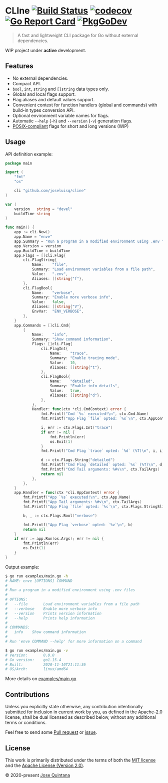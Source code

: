 # CLIne [![Build Status](https://travis-ci.com/joseluisq/cline.svg?branch=master)](https://travis-ci.com/joseluisq/cline) [![codecov](https://codecov.io/gh/joseluisq/cline/branch/master/graph/badge.svg)](https://codecov.io/gh/joseluisq/cline) [![Go Report Card](https://goreportcard.com/badge/github.com/joseluisq/cline)](https://goreportcard.com/report/github.com/joseluisq/cline) [![PkgGoDev](https://pkg.go.dev/badge/github.com/joseluisq/cline)](https://pkg.go.dev/github.com/joseluisq/cline)

> A fast and lightweight CLI package for Go without external dependencies.

WIP project under **active** development.

## Features

- No external dependencies.
- Compact API.
- `bool`, `int`, `string` and `[]string` data types only.
- Global and local flags support.
- Flag aliases and default values support.
- Convenient context for function handlers (global and commands) with build-in types conversion API.
- Optional environment variable names for flags.
- Automatic `--help` (`-h`) and `--version` (`-v`) generation flags.
- [POSIX-compliant](https://github.com/joseluisq/cline/issues/3) flags for short and long versions (WIP)

## Usage

API definition example:

```go
package main

import (
	"fmt"
	"os"

	cli "github.com/joseluisq/cline"
)

var (
	version   string = "devel"
	buildTime string
)

func main() {
	app := cli.New()
	app.Name = "enve"
	app.Summary = "Run a program in a modified environment using .env files"
	app.Version = version
	app.BuildTime = buildTime
	app.Flags = []cli.Flag{
		cli.FlagString{
			Name:    "file",
			Summary: "Load environment variables from a file path",
			Value:   ".env",
			Aliases: []string{"f"},
		},
		cli.FlagBool{
			Name:    "verbose",
			Summary: "Enable more verbose info",
			Value:   false,
			Aliases: []string{"V"},
			EnvVar:  "ENV_VERBOSE",
		},
	}
	app.Commands = []cli.Cmd{
		{
			Name:    "info",
			Summary: "Show command information",
			Flags: []cli.Flag{
				cli.FlagInt{
					Name:    "trace",
					Summary: "Enable tracing mode",
					Value:   10,
					Aliases: []string{"t"},
				},
				cli.FlagBool{
					Name:    "detailed",
					Summary: "Enable info details",
					Value:   true,
					Aliases: []string{"d"},
				},
			},
			Handler: func(ctx *cli.CmdContext) error {
				fmt.Printf("Cmd `%s` executed!\n", ctx.Cmd.Name)
				fmt.Printf("App Flag `file` opted: `%s`\n", ctx.AppContext.Flags.StringSlice("file"))

				i, err := ctx.Flags.Int("trace")
				if err != nil {
					fmt.Println(err)
					os.Exit(1)
				}
				fmt.Printf("Cmd Flag `trace` opted: `%d` (%T)\n", i, i)

				d := ctx.Flags.String("detailed")
				fmt.Printf("Cmd Flag `detailed` opted: `%s` (%T)\n", d, d)
				fmt.Printf("Cmd Tail arguments: %#v\n", ctx.TailArgs)
				return nil
			},
		},
	}
	app.Handler = func(ctx *cli.AppContext) error {
		fmt.Printf("App `%s` executed!\n", ctx.App.Name)
		fmt.Printf("App Tail arguments: %#v\n", ctx.TailArgs)
		fmt.Printf("App Flag `file` opted: `%s`\n", ctx.Flags.StringSlice("file"))

		b, _ := ctx.Flags.Bool("verbose")

		fmt.Printf("App Flag `verbose` opted: `%v`\n", b)
		return nil
	}
	if err := app.Run(os.Args); err != nil {
		fmt.Println(err)
		os.Exit(1)
	}
}
```

Output example:

```sh
$ go run examples/main.go -h
# NAME: enve [OPTIONS] COMMAND
#
# Run a program in a modified environment using .env files
#
# OPTIONS:
#   --file       Load environment variables from a file path
#   --verbose    Enable more verbose info
#   --version    Prints version information
#   --help       Prints help information
#
# COMMANDS:
#   info    Show command information
#
# Run 'enve COMMAND --help' for more information on a command

$ go run examples/main.go -v
# Version:       0.0.0
# Go version:    go1.15.4
# Built:         2020-11-10T21:11:36
# OS/Arch:       linux/amd64
```

More details on [examples/main.go](./examples/main.go)

## Contributions

Unless you explicitly state otherwise, any contribution intentionally submitted for inclusion in current work by you, as defined in the Apache-2.0 license, shall be dual licensed as described below, without any additional terms or conditions.

Feel free to send some [Pull request](https://github.com/joseluisq/cline/pulls) or [issue](https://github.com/joseluisq/cline/issues).

## License

This work is primarily distributed under the terms of both the [MIT license](LICENSE-MIT) and the [Apache License (Version 2.0)](LICENSE-APACHE).

© 2020-present [Jose Quintana](https://git.io/joseluisq)
